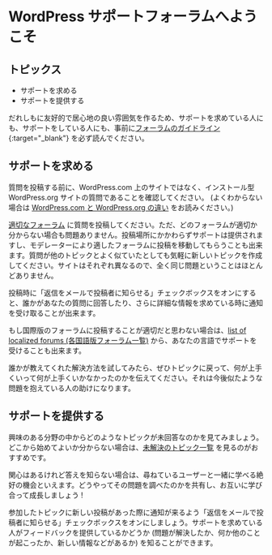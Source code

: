 <!-- 
# Welcome to the WordPress.org support forums
 -->

# WordPress サポートフォーラムへようこそ

<!-- 
## Topics

* Asking for support
* Providing support
-->

## トピックス

* サポートを求める
* サポートを提供する

<!--
Please make sure you read the [forum guidelines](https://wordpress.org/support/guidelines/) before contributing to WordPress support, both when asking for and giving support, this helps maintain a friendly and welcoming atmosphere for all involved.
-->

だれしもに友好的で居心地の良い雰囲気を作るため、サポートを求めている人にも、サポートをしている人にも、事前に[フォーラムのガイドライン](https://wordpress.org/support/guidelines/){:target="_blank"} を必ず読んでください。

<!-- 
## Asking for support
-->

## サポートを求める

<!-- 
Before posting, make sure it’s about a self hosted WordPress.org site and _not_ a WordPress.com site (See [WordPress.com vs WordPress.org](http://en.support.wordpress.com/com-vs-org/) to be sure).
-->

質問を投稿する前に、WordPress.com 上のサイトではなく、インストール型 WordPress.org サイトの質問であることを確認してください。 (よくわからない場合は [WordPress.com と WordPress.org の違い](https://ja.forums.wordpress.com/topic/wordpresscom-%e3%81%a8-wordpressorg-%e3%81%ae%e9%81%95%e3%81%84/) をお読みください。) 

<!--
Post your question in the [appropriate forum](https://wordpress.org/support/), but don’t worry if you’re unsure about which one to use, we’ll help you regardless, and may even move it to the right forum for you if there’s a better place for it. Feel free to make a new topic, even though your issue might appear similar to other topics, most sites are unique and it’s rarely the same issue.
-->

[適切なフォーラム](https://ja.wordpress.org/support/forums/) に質問を投稿してください。ただ、どのフォーラムが適切か分からない場合も問題ありません。投稿場所にかかわらずサポートは提供されますし、モデレーターにより適したフォーラムに投稿を移動してもらうことも出来ます。質問が他のトピックとよく似ていたとしても気軽に新しいトピックを作成してください。サイトはそれぞれ異なるので、全く同じ問題ということはほとんどありません。

<!--
Remember to check the box for receiving email notifications from replies, this way you know when someone has answered your question, or might be requesting more information.
-->

投稿時に「返信をメールで投稿者に知らせる」チェックボックスをオンにすると、誰かがあなたの質問に回答したり、さらに詳細な情報を求めている時に通知を受け取ることが出来ます。

<!--
If you don’t feel entirely comfortable posting in the international forums, we’ve created a [list of localized forums](https://make.wordpress.org/support/handbook/contributing-to-the-wordpress-forums/support-forums-in-your-language/) where you may also get help.
-->

もし国際版のフォーラムに投稿することが適切だと思わない場合は、[list of localized forums (各国語版フォーラム一覧)](https://make.wordpress.org/support/handbook/contributing-to-the-wordpress-forums/support-forums-in-your-language/) から、あなたの言語でサポートを受けることも出来ます。

<!--
Once you’ve tried some solutions from someone helping you, it’s always a good idea to return to the topic and let people know what worked and what didn’t work, this can also help others in the future who might be searching having the same question you had.
-->

誰かが教えてくれた解決方法を試してみたら、ぜひトピックに戻って、何が上手くいって何が上手くいかなかったのかを伝えてください。それは今後似たような問題を抱えている人の助けになります。

<!--
## Providing support
-->

## サポートを提供する

<!--
Find an area that interests you and look at what topics have gone unanswered. The [list of unanswered topics](https://wordpress.org/support/view/no-replies/) from across the forums is a great starting point if you’re not quite sure where to begin.
-->

興味のある分野の中からどのようなトピックが未回答なのかを見てみましょう。どこから始めてよいか分からない場合は、[未解決のトピック一覧](https://ja.wordpress.org/support/view/support-forum-no/) を見るのがおすすめです。

<!--
If a problem interests you, but you don’t already know the answer, view it as a great opportunity to learn along with the user asking, you can share how you research it and help each other learn and grow!
-->

関心はあるけれど答えを知らない場合は、尋ねているユーザーと一緒に学べる絶好の機会といえます。どうやってその問題を調べたのかを共有し、お互いに学び合って成長しましょう !

<!--
Remember to check the box for receiving email notifications when someone posts to a topic you participate in. This way you know if the one seeking help has provided feedback (did the issue get resolved, did something else happen and they have new information and so forth).
-->

参加したトピックに新しい投稿があった際に通知が来るよう「返信をメールで投稿者に知らせる」チェックボックスをオンにしましょう。サポートを求めている人がフィードバックを提供しているかどうか (問題が解決したか、何か他のことが起こったか、新しい情報などがあるか) を知ることができます。